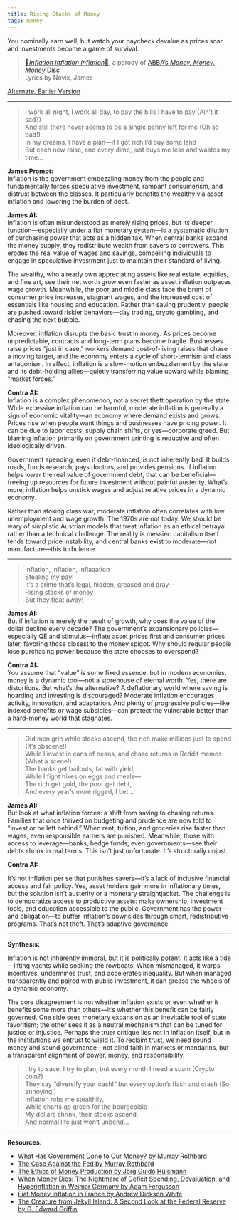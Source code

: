 ```yaml
---
title: Rising Stacks of Money  
tags: money
---
```


You nominally earn well, but watch your paycheck devalue as prices soar and investments become a game of survival.  

<!--more-->

>[🎵*Inflation Inflation Inflation*🎵](https://suno.com/s/STyooszb9LCJqw3y), a parody of [ABBA’s *Money, Money, Money*](https://genius.com/Abba-money-money-money-lyrics) [Disc](https://amzn.to/4kqNC8v)\
>Lyrics by Novix, James

[Alternate, Earlier Version](https://suno.com/s/mayJ4Nuyaw4HApeX)

---

> I work all night, I work all day, to pay the bills I have to pay (Ain’t it sad?)  
> And still there never seems to be a single penny left for me (Oh so bad!)  
> In my dreams, I have a plan—if I got rich I’d buy some land  
> But each new raise, and every dime, just buys me less and wastes my time...  


**James Prompt:**  
Inflation is the government embezzling money from the people and fundamentally forces speculative investment, rampant consumerism, and distrust between the classes. It particularly benefits the wealthy via asset inflation and lowering the burden of debt.

**James AI:**  
Inflation is often misunderstood as merely rising prices, but its deeper function—especially under a fiat monetary system—is a systematic dilution of purchasing power that acts as a hidden tax. When central banks expand the money supply, they redistribute wealth from savers to borrowers. This erodes the real value of wages and savings, compelling individuals to engage in speculative investment just to maintain their standard of living.

The wealthy, who already own appreciating assets like real estate, equities, and fine art, see their net worth grow even faster as asset inflation outpaces wage growth. Meanwhile, the poor and middle class face the brunt of consumer price increases, stagnant wages, and the increased cost of essentials like housing and education. Rather than saving prudently, people are pushed toward riskier behaviors—day trading, crypto gambling, and chasing the next bubble.

Moreover, inflation disrupts the basic trust in money. As prices become unpredictable, contracts and long-term plans become fragile. Businesses raise prices “just in case,” workers demand cost-of-living raises that chase a moving target, and the economy enters a cycle of short-termism and class antagonism. In effect, inflation is a slow-motion embezzlement by the state and its debt-holding allies—quietly transferring value upward while blaming "market forces."


**Contra AI:**  
Inflation is a complex phenomenon, not a secret theft operation by the state. While excessive inflation can be harmful, moderate inflation is generally a sign of economic vitality—an economy where demand exists and grows. Prices rise when people want things and businesses have pricing power. It can be due to labor costs, supply chain shifts, or yes—corporate greed. But blaming inflation primarily on government printing is reductive and often ideologically driven.

Government spending, even if debt-financed, is not inherently bad. It builds roads, funds research, pays doctors, and provides pensions. If inflation helps lower the real value of government debt, that can be beneficial—freeing up resources for future investment without painful austerity. What’s more, inflation helps unstick wages and adjust relative prices in a dynamic economy.

Rather than stoking class war, moderate inflation often correlates with low unemployment and wage growth. The 1970s are not today. We should be wary of simplistic Austrian models that treat inflation as an ethical betrayal rather than a technical challenge. The reality is messier: capitalism itself tends toward price instability, and central banks exist to moderate—not manufacture—this turbulence.



---

> Inflation, inflation, inflaaation  
> Stealing my pay!  
> It’s a crime that’s legal, hidden, greased and gray—  
> Rising stacks of money  
> But they float away!
 


**James AI:**  
But if inflation is merely the result of growth, why does the value of the dollar decline every decade? The government’s expansionary policies—especially QE and stimulus—inflate asset prices first and consumer prices later, favoring those closest to the money spigot. Why should regular people lose purchasing power because the state chooses to overspend?


**Contra AI:**  
You assume that “value” is some fixed essence, but in modern economies, money is a dynamic tool—not a storehouse of eternal worth. Yes, there are distortions. But what’s the alternative? A deflationary world where saving is hoarding and investing is discouraged? Moderate inflation encourages activity, innovation, and adaptation. And plenty of progressive policies—like indexed benefits or wage subsidies—can protect the vulnerable better than a hard-money world that stagnates.

---

> Old men grin while stocks ascend, the rich make millions just to spend (It’s obscene!)  
> While I invest in cans of beans, and chase returns in Reddit memes (What a scene!)  
> The banks get bailouts, fat with yield,  
> While I fight hikes on eggs and meals—  
> The rich get gold, the poor get debt,  
> And every year’s more rigged, I bet…


**James AI:**  
But look at what inflation forces: a shift from saving to chasing returns. Families that once thrived on budgeting and prudence are now told to “invest or be left behind.” When rent, tuition, and groceries rise faster than wages, even responsible earners are punished. Meanwhile, those with access to leverage—banks, hedge funds, even governments—see their debts shrink in real terms. This isn’t just unfortunate. It’s structurally unjust.

**Contra AI:**  

It’s not inflation per se that punishes savers—it’s a lack of inclusive financial access and fair policy. Yes, asset holders gain more in inflationary times, but the solution isn’t austerity or a monetary straightjacket. The challenge is to democratize access to productive assets: make ownership, investment tools, and education accessible to the public. Government has the power—and obligation—to buffer inflation’s downsides through smart, redistributive programs. That’s not theft. That’s adaptive governance.

---

**Synthesis:**  

Inflation is not inherently immoral, but it is politically potent. It acts like a tide—lifting yachts while soaking the rowboats. When mismanaged, it warps incentives, undermines trust, and accelerates inequality. But when managed transparently and paired with public investment, it can grease the wheels of a dynamic economy.

The core disagreement is not whether inflation exists or even whether it benefits some more than others—it’s whether this benefit can be fairly governed. One side sees monetary expansion as an inevitable tool of state favoritism; the other sees it as a neutral mechanism that can be tuned for justice or injustice. Perhaps the truer critique lies not in inflation itself, but in the institutions we entrust to wield it. To reclaim trust, we need sound money and sound governance—not blind faith in markets or mandarins, but a transparent alignment of power, money, and responsibility.

> I try to save, I try to plan, but every month I need a scam (Crypto coin?)  
> They say “diversify your cash!” but every option’s flash and crash (So annoying!)  
> Inflation robs me stealthily,  
> While charts go green for the bourgeoisie—  
> My dollars shrink, their stocks ascend,  
> And normal life just won’t unbend…  

---

**Resources:**

- [What Has Government Done to Our Money? by Murray Rothbard](https://amzn.to/4exOEhv)
- [The Case Against the Fed by Murray Rothbard](https://amzn.to/3Tq5hC9)
- [The Ethics of Money Production by Jörg Guido Hülsmann](https://amzn.to/45WxHeC)
- [When Money Dies: The Nightmare of Deficit Spending, Devaluation, and Hyperinflation in Weimar Germany by Adam Fergusson](https://amzn.to/3Gv1sss)
- [Fiat Money Inflation in France by Andrew Dickson White](https://amzn.to/4nzkKh9)
- [The Creature from Jekyll Island: A Second Look at the Federal Reserve by G. Edward Griffin](https://amzn.to/44EHYtB)

